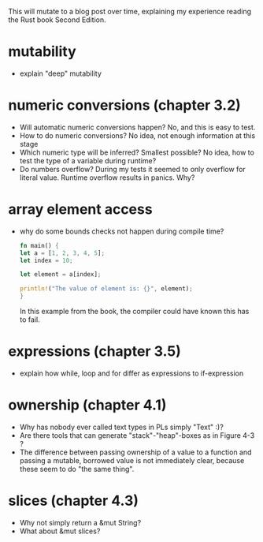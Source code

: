 This will mutate to a blog post over time, explaining my experience reading the Rust book Second Edition.

# mutability

- explain "deep" mutability


# numeric conversions (chapter 3.2)

- Will automatic numeric conversions happen?
    No, and this is easy to test.
- How to do numeric conversions?
    No idea, not enough information at this stage
- Which numeric type will be inferred? Smallest possible?
    No idea, how to test the type of a variable during runtime?
- Do numbers overflow?
    During my tests it seemed to only overflow for literal value. Runtime overflow results in panics. Why?

# array element access

- why do some bounds checks not happen during compile time?
    ```rust
    fn main() {
    let a = [1, 2, 3, 4, 5];
    let index = 10;

    let element = a[index];

    println!("The value of element is: {}", element);
    }
    ```
    In this example from the book, the compiler could have known this has to fail.

# expressions (chapter 3.5)

- explain how while, loop and for differ as expressions to if-expression

# ownership (chapter 4.1)

- Why has nobody ever called text types in PLs simply "Text" :)?
- Are there tools that can generate "stack"-"heap"-boxes as in  Figure 4-3 ?
- The difference between passing ownership of a value to a function and passing a mutable, borrowed value is not immediately clear, because these seem to do "the same thing".

# slices (chapter 4.3)

- Why not simply return a &mut String?
- What about &mut slices?
